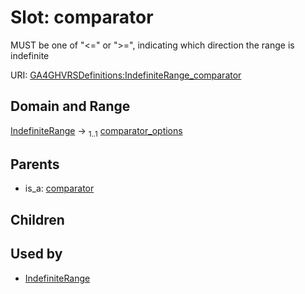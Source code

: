 
# Slot: comparator


MUST be one of "<=" or ">=", indicating which direction the range is indefinite

URI: [GA4GHVRSDefinitions:IndefiniteRange_comparator](GA4GHVRSDefinitionsIndefiniteRange_comparator)


## Domain and Range

[IndefiniteRange](IndefiniteRange.md) &#8594;  <sub>1..1</sub> [comparator_options](comparator_options.md)

## Parents

 *  is_a: [comparator](comparator.md)

## Children


## Used by

 * [IndefiniteRange](IndefiniteRange.md)
